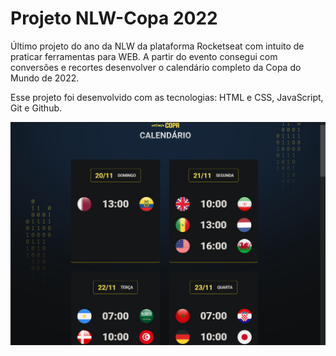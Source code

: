 # Projeto NLW-Copa 2022
Último projeto do ano da NLW da plataforma Rocketseat com intuito de praticar ferramentas para WEB. A partir do evento consegui com conversões e recortes desenvolver o calendário completo da Copa do Mundo de 2022. 

Esse projeto foi desenvolvido com as tecnologias: HTML e CSS, JavaScript, Git e Github.

<img src = "https://github.com/hagatasimiao/NLWcopa-desktop-Explorer/blob/main/imgProject/amostraProjeto.png" />

